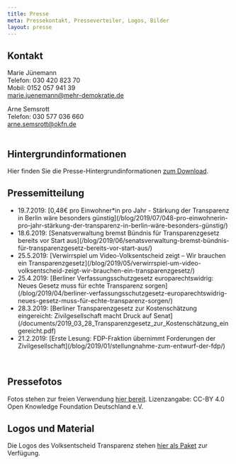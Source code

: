 ```yaml
---
title: Presse
meta: Pressekontakt, Presseverteiler, Logos, Bilder
layout: presse
---
```


## Kontakt
Marie Jünemann<br>
Telefon: 030 420 823 70<br>
Mobil: 0152 057 941 39<br>
[marie.juenemann@mehr-demokratie.de](mailto:marie.juenemann@mehr-demokratie.de?subject=Volksentscheid-Transparenz)<br>

Arne Semsrott<br>
Telefon: 030 577 036 660<br>
[arne.semsrott@okfn.de](mailto:arne.semsrott@okfn.de?subject=Volksentscheid-Transparenz)<br>
<br>

## Hintergrundinformationen
Hier finden Sie die Presse-Hintergrundinformationen <a href="/static/files/downloads/19_08_02_Presse-Info_Volksentscheid_Transparenz-V2.pdf">zum Download</a>.

## Pressemitteilung
<ul class="presse">
<li> 19.7.2019: [0,48€ pro Einwohner*in pro Jahr - Stärkung der Transparenz in Berlin wäre besonders günstig](/blog/2019/07/048-pro-einwohnerin-pro-jahr-stärkung-der-transparenz-in-berlin-wäre-besonders-günstig/)</li>
<li> 18.6.2019: [Senatsverwaltung bremst Bündnis für Transparenzgesetz bereits vor Start aus](/blog/2019/06/senatsverwaltung-bremst-bündnis-für-transparenzgesetz-bereits-vor-start-aus/)</li>
<li> 25.5.2019: [Verwirrspiel um Video-Volksentscheid zeigt – Wir brauchen ein Transparenzgesetz](/blog/2019/05/verwirrspiel-um-video-volksentscheid-zeigt-wir-brauchen-ein-transparenzgesetz/)</li>
<li> 25.4.2019: [Berliner Verfassungsschutzgesetz europarechtswidrig: Neues Gesetz muss für echte Transparenz sorgen](/blog/2019/04/berliner-verfassungsschutzgesetz-europarechtswidrig-neues-gesetz-muss-für-echte-transparenz-sorgen/)</li>
<li> 28.3.2019: [Berliner Transparenzgesetz zur Kostenschätzung eingereicht: Zivilgesellschaft macht Druck auf Senat](/documents/2019_03_28_Transparenzgesetz_zur_Kostenschätzung_eingereicht.pdf)</li>
<li> 21.2.2019: [Erste Lesung: FDP-Fraktion übernimmt Forderungen der Zivilgesellschaft](/blog/2019/01/stellungnahme-zum-entwurf-der-fdp/)</li>
</ul>
<br>

## Pressefotos
Fotos stehen zur freien Verwendung [hier bereit](https://www.flickr.com/photos/okfde/albums/72157710018426937). Lizenzangabe: CC-BY 4.0 Open Knowledge Foundation Deutschland e.V.

## Logos und Material

Die Logos des Volksentscheid Transparenz stehen [hier als Paket](/files/documents/Logo_Paket.zip) zur Verfügung.

